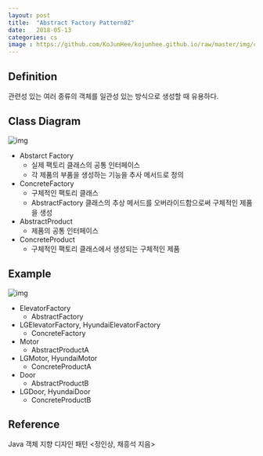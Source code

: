 ```yaml
---
layout: post
title:  "Abstract Factory Pattern02"
date:   2018-05-13
categories: cs
image : https://github.com/KoJunHee/kojunhee.github.io/raw/master/img/cs_img.jpg
---
```


## Definition

관련성 있는 여러 종류의 객체를 일관성 있는 방식으로 생성할 때 유용하다.

## Class Diagram

![img](https://github.com/KoJunHee/kojunhee.github.io/raw/master/img/abstractF01.png)

- Abstarct Factory
  - 실제 팩토리 클래스의 공통 인터페이스
  - 각 제품의 부품을 생성하는 기능을 추사 메서드로 정의
- ConcreteFactory
  - 구체적인 팩토리 클래스
  - AbstractFactory 클래스의 추상 메서드를 오버라이드함으로써 구체적인 제품을 생성
- AbstractProduct
  - 제품의 공통 인터페이스
- ConcreteProduct
  - 구체적인 팩토리 클래스에서 생성되는 구체적인 제품

## Example

![img](https://github.com/KoJunHee/kojunhee.github.io/raw/master/img/abstractF02.png)

- ElevatorFactory
  - AbstractFactory
- LGElevatorFactory, HyundaiElevatorFactory
  - ConcreteFactory
- Motor
  - AbstractProductA
- LGMotor, HyundaiMotor
  - ConcreteProductA
- Door
  - AbstractProductB
- LGDoor, HyundaiDoor
  - ConcreteProductB

## Reference

Java 객체 지향 디자인 패턴 <정인상, 채흥석 지음>



